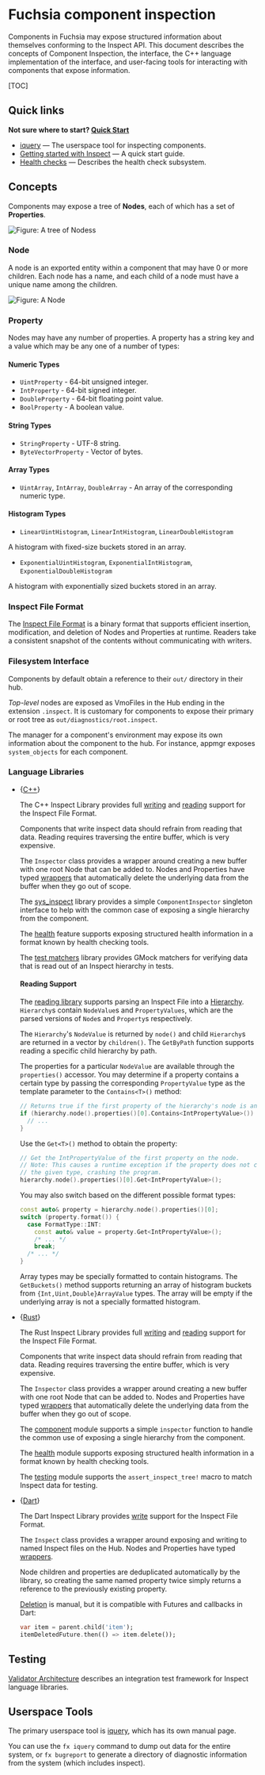 # Fuchsia component inspection

Components in Fuchsia may expose structured information about themselves
conforming to the Inspect API. This document describes the concepts of
Component Inspection, the interface, the C++ language implementation
of the interface, and user-facing tools for interacting with components
that expose information.

[TOC]

## Quick links

**Not sure where to start? [Quick Start](quickstart.md)**

* [iquery](iquery.md) &mdash; The userspace tool for inspecting components.
* [Getting started with Inspect](gsw-inspect.md) &mdash; A quick start guide.
* [Health checks](health.md) &mdash; Describes the health check subsystem.

## Concepts

Components may expose a tree of **Nodes**, each of which has a set of
**Properties**.

![Figure: A tree of **Nodes**s](tree.png)

### Node

A node is an exported entity within a component that may have 0 or
more children. Each node has a name, and each child of a node
must have a unique name among the children.

![Figure: A **Node**](node.png)

### Property

Nodes may have any number of properties. A property has a string key and a value
which may be any one of a number of types:

#### Numeric Types

- `UintProperty` - 64-bit unsigned integer.
- `IntProperty` - 64-bit signed integer.
- `DoubleProperty` - 64-bit floating point value.
- `BoolProperty` - A boolean value.

#### String Types

- `StringProperty` - UTF-8 string.
- `ByteVectorProperty` - Vector of bytes.

#### Array Types

- `UintArray`, `IntArray`, `DoubleArray` - An array of the corresponding numeric type.

#### Histogram Types

- `LinearUintHistogram`, `LinearIntHistogram`, `LinearDoubleHistogram`

A histogram with fixed-size buckets stored in an array.

- `ExponentialUintHistogram`, `ExponentialIntHistogram`, `ExponentialDoubleHistogram`

A histogram with exponentially sized buckets stored in an array.

### Inspect File Format

The [Inspect File Format](/docs/concepts/components/inspect/vmo_format.md) is a binary format
that supports efficient insertion, modification, and deletion of Nodes and
Properties at runtime. Readers take a consistent snapshot of the contents
without communicating with writers.

### Filesystem Interface

Components by default obtain a reference to their `out/` directory in
their hub.

*Top-level* nodes are exposed as VmoFiles in the Hub ending in the extension `.inspect`.
It is customary for components to expose their primary or root tree as
`out/diagnostics/root.inspect`.

The manager for a component's environment may expose its own information
about the component to the hub. For instance, appmgr exposes
`system_objects` for each component.

### Language Libraries

* {[C++](/zircon/system/ulib/inspect)}

  The C++ Inspect Library provides full [writing][cpp-1] and
  [reading][cpp-2] support for the Inspect File Format.

  Components that write inspect data should refrain from reading that data.
  Reading requires traversing the entire buffer, which is very expensive.

  The `Inspector` class provides a wrapper around creating a new buffer
  with one root Node that can be added to. Nodes and Properties have typed
  [wrappers][cpp-3] that automatically delete the underlying data from the
  buffer when they go out of scope.

  The [sys\_inspect][cpp-4] library provides a simple `ComponentInspector`
  singleton interface to help with the common case of exposing a single
  hierarchy from the component.

  The [health][cpp-5] feature supports exposing structured health information
  in a format known by health checking tools.

  The [test matchers][cpp-6] library provides GMock matchers for verifying
  data that is read out of an Inspect hierarchy in tests.

  #### Reading Support

  The [reading library][cpp-reading-1] supports parsing an Inspect File
  into a [Hierarchy][cpp-reading-2]. `Hierarchy`s contain `NodeValue`s
  and `PropertyValues`, which are the parsed versions of `Node`s and
  `Property`s respectively.

  The `Hierarchy`'s `NodeValue` is returned by `node()` and child
  `Hierarchy`s are returned in a vector by `children()`. The `GetByPath`
  function supports reading a specific child hierarchy by path.

  The properties for a particular `NodeValue` are available through the
  `properties()` accessor. You may determine if a property contains a
  certain type by passing the corresponding `PropertyValue` type as the
  template parameter to the `Contains<T>()` method:

  ```cpp
  // Returns true if the first property of the hierarchy's node is an INT value.
  if (hierarchy.node().properties()[0].Contains<IntPropertyValue>()) {
    // ...
  }
  ```

  Use the `Get<T>()` method to obtain the property:

  ```cpp
  // Get the IntPropertyValue of the first property on the node.
  // Note: This causes a runtime exception if the property does not contain
  // the given type, crashing the program.
  hierarchy.node().properties()[0].Get<IntPropertyValue>();
  ```

  You may also switch based on the different possible format types:

  ```cpp
  const auto& property = hierarchy.node().properties()[0];
  switch (property.format()) {
    case FormatType::INT:
      const auto& value = property.Get<IntPropertyValue>();
      /* ... */
      break;
    /* ... */
  }
  ```

  Array types may be specially formatted to contain histograms. The
  `GetBuckets()` method supports returning an array of histogram buckets
  from `{Int,Uint,Double}ArrayValue` types. The array will be empty if
  the underlying array is not a specially formatted histogram.

* {[Rust](/src/lib/inspect/rust/fuchsia-inspect)}

  The Rust Inspect Library provides full [writing][rust-1] and
  [reading][rust-2] support for the Inspect File Format.

  Components that write inspect data should refrain from reading that data.
  Reading requires traversing the entire buffer, which is very expensive.

  The `Inspector` class provides a wrapper around creating a new buffer
  with one root Node that can be added to. Nodes and Properties have typed
  [wrappers][rust-3] that automatically delete the underlying data from the
  buffer when they go out of scope.

  The [component][rust-4] module supports a simple `inspector` function to
  handle the common use of exposing a single hierarchy from the component.

  The [health][rust-5] module supports exposing structured health information
  in a format known by health checking tools.

  The [testing][rust-6] module supports the `assert_inspect_tree!` macro to
  match Inspect data for testing.

* {[Dart](https://fuchsia.googlesource.com/topaz/+/refs/heads/master/public/dart/fuchsia_inspect/)}

  The Dart Inspect Library provides [write][dart-1] support for the Inspect File Format.

  The `Inspect` class provides a wrapper around exposing and writing
  to named Inspect files on the Hub.  Nodes and Properties have typed
  [wrappers][dart-2].

  Node children and properties are deduplicated automatically by the
  library, so creating the same named property twice simply returns a
  reference to the previously existing property.

  [Deletion][dart-3] is manual, but it is compatible with Futures and callbacks in Dart:

  ```dart
  var item = parent.child('item');
  itemDeletedFuture.then(() => item.delete());
  ```

## Testing

[Validator Architecture](/docs/development/inspect/validator/README.md)
describes an integration test framework for Inspect language libraries.

## Userspace Tools

The primary userspace tool is [iquery](iquery.md), which has its own
manual page.

You can use the `fx iquery` command to dump out data for the entire
system, or `fx bugreport` to generate a directory of diagnostic
information from the system (which includes inspect).


[cpp-1]: /zircon/system/ulib/inspect/include/lib/inspect/cpp/inspect.h
[cpp-2]: /zircon/system/ulib/inspect/include/lib/inspect/cpp/reader.h
[cpp-3]: /zircon/system/ulib/inspect/include/lib/inspect/cpp/vmo/types.h
[cpp-4]: /sdk/lib/sys/inspect
[cpp-5]: /zircon/system/ulib/inspect/include/lib/inspect/cpp/health.h
[cpp-6]: /sdk/lib/inspect/testing
[cpp-reading-1]: /zircon/system/ulib/inspect/include/lib/inspect/cpp/reader.h
[cpp-reading-2]: /zircon/system/ulib/inspect/include/lib/inspect/cpp/hierarchy.h
[rust-1]: https://fuchsia-docs.firebaseapp.com/rust/fuchsia_inspect/struct.Inspector.html
[rust-2]: https://fuchsia-docs.firebaseapp.com/rust/fuchsia_inspect/reader/index.html
[rust-3]: https://fuchsia-docs.firebaseapp.com/rust/fuchsia_inspect/index.html
[rust-4]: https://fuchsia-docs.firebaseapp.com/rust/fuchsia_inspect/component/index.html
[rust-5]: https://fuchsia-docs.firebaseapp.com/rust/fuchsia_inspect/health/index.html
[rust-6]: https://fuchsia-docs.firebaseapp.com/rust/fuchsia_inspect/testing/index.html
[dart-1]: https://fuchsia-docs.firebaseapp.com/dart/package-fuchsia_inspect_inspect/Inspect-class.html
[dart-2]: https://fuchsia-docs.firebaseapp.com/dart/package-fuchsia_inspect_inspect/package-fuchsia_inspect_inspect-library.html
[dart-3]: https://fuchsia-docs.firebaseapp.com/dart/package-fuchsia_inspect_inspect/Node/delete.html
